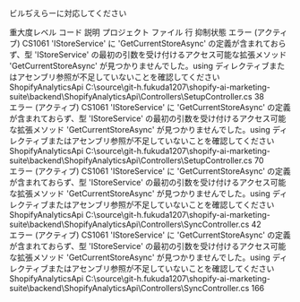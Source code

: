 ビルぢえらーに対応してください

重大度レベル	コード	説明	プロジェクト	ファイル	行	抑制状態
エラー (アクティブ)	CS1061	'IStoreService' に 'GetCurrentStoreAsync' の定義が含まれておらず、型 'IStoreService' の最初の引数を受け付けるアクセス可能な拡張メソッド 'GetCurrentStoreAsync' が見つかりませんでした。using ディレクティブまたはアセンブリ参照が不足していないことを確認してください	ShopifyAnalyticsApi	C:\source\git-h.fukuda1207\shopify-ai-marketing-suite\backend\ShopifyAnalyticsApi\Controllers\SetupController.cs	38	
エラー (アクティブ)	CS1061	'IStoreService' に 'GetCurrentStoreAsync' の定義が含まれておらず、型 'IStoreService' の最初の引数を受け付けるアクセス可能な拡張メソッド 'GetCurrentStoreAsync' が見つかりませんでした。using ディレクティブまたはアセンブリ参照が不足していないことを確認してください	ShopifyAnalyticsApi	C:\source\git-h.fukuda1207\shopify-ai-marketing-suite\backend\ShopifyAnalyticsApi\Controllers\SetupController.cs	70	
エラー (アクティブ)	CS1061	'IStoreService' に 'GetCurrentStoreAsync' の定義が含まれておらず、型 'IStoreService' の最初の引数を受け付けるアクセス可能な拡張メソッド 'GetCurrentStoreAsync' が見つかりませんでした。using ディレクティブまたはアセンブリ参照が不足していないことを確認してください	ShopifyAnalyticsApi	C:\source\git-h.fukuda1207\shopify-ai-marketing-suite\backend\ShopifyAnalyticsApi\Controllers\SyncController.cs	42	
エラー (アクティブ)	CS1061	'IStoreService' に 'GetCurrentStoreAsync' の定義が含まれておらず、型 'IStoreService' の最初の引数を受け付けるアクセス可能な拡張メソッド 'GetCurrentStoreAsync' が見つかりませんでした。using ディレクティブまたはアセンブリ参照が不足していないことを確認してください	ShopifyAnalyticsApi	C:\source\git-h.fukuda1207\shopify-ai-marketing-suite\backend\ShopifyAnalyticsApi\Controllers\SyncController.cs	166	
